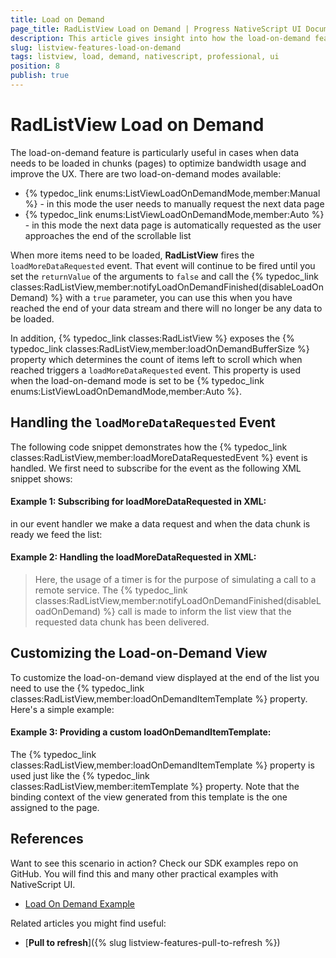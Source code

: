 ```yaml
---
title: Load on Demand
page_title: RadListView Load on Demand | Progress NativeScript UI Documentation
description: This article gives insight into how the load-on-demand feature is used.
slug: listview-features-load-on-demand
tags: listview, load, demand, nativescript, professional, ui
position: 8
publish: true
---
```

# RadListView Load on Demand
The load-on-demand feature is particularly useful in cases when data needs to be loaded in chunks (pages) to optimize bandwidth usage and improve the UX. There are two load-on-demand modes available:

- {% typedoc_link enums:ListViewLoadOnDemandMode,member:Manual %} - in this mode the user needs to manually request the next data page
- {% typedoc_link enums:ListViewLoadOnDemandMode,member:Auto %} - in this mode the next data page is automatically requested as the user approaches the end of the scrollable list

When more items need to be loaded, **RadListView** fires the `loadMoreDataRequested` event. That event will continue to be fired until you set the `returnValue` of the arguments to `false` and call the {% typedoc_link classes:RadListView,member:notifyLoadOnDemandFinished(disableLoadOnDemand) %} with a `true` parameter, you can use this when you have reached the end of your data stream and there will no longer be any data to be loaded.

In addition, {% typedoc_link classes:RadListView %} exposes the {% typedoc_link classes:RadListView,member:loadOnDemandBufferSize %} property which determines the count of items left to scroll which when reached triggers a `loadMoreDataRequested` event. This property is used when the load-on-demand mode is set to be {% typedoc_link enums:ListViewLoadOnDemandMode,member:Auto %}.

## Handling the `loadMoreDataRequested` Event
The following code snippet demonstrates how the {% typedoc_link classes:RadListView,member:loadMoreDataRequestedEvent %} event is handled. We first need to subscribe for the event as the following XML snippet shows:

#### __Example 1: Subscribing for loadMoreDataRequested in XML:__
<snippet id='listview-load-on-demand-xml'/>

in our event handler we make a data request and when the data chunk is ready we feed the list:

#### __Example 2: Handling the loadMoreDataRequested in XML:__
<snippet id='listview-load-on-demand-handler'/>

> Here, the usage of a timer is for the purpose of simulating a call to a remote service. The {% typedoc_link classes:RadListView,member:notifyLoadOnDemandFinished(disableLoadOnDemand) %} call is made to inform the list view that the requested data chunk has been delivered.

## Customizing the Load-on-Demand View
To customize the load-on-demand view displayed at the end of the list you need to use the {% typedoc_link classes:RadListView,member:loadOnDemandItemTemplate %} property. Here's a simple example:

#### __Example 3: Providing a custom loadOnDemandItemTemplate:__
<snippet id='listview-load-on-demand-custom-view'/>

The {% typedoc_link classes:RadListView,member:loadOnDemandItemTemplate %} property is used just like the {% typedoc_link classes:RadListView,member:itemTemplate %} property. Note that the binding context of the view generated from this template is the one assigned to the page.


## References
Want to see this scenario in action?
Check our SDK examples repo on GitHub. You will find this and many other practical examples with NativeScript UI.

* [Load On Demand Example](https://github.com/telerik/nativescript-ui-samples/tree/master/listview/app/examples/load-on-demand)

Related articles you might find useful:

* [**Pull to refresh**]({% slug listview-features-pull-to-refresh %})